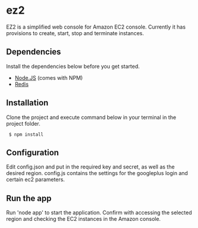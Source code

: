ez2
===

EZ2 is a simplified web console for Amazon EC2 console. Currently it has provisions to create, start, stop and terminate instances.

## Dependencies

Install the dependencies below before you get started.

- [Node.JS](nodejs.org) (comes with NPM)
- [Redis](http://redis.io/)


## Installation

Clone the project and execute command below in your terminal in the project folder.

```
 $ npm install
```

## Configuration

Edit config.json and put in the required key and secret, as well as the desired region. config.js contains the settings for the googleplus login and certain ec2 parameters.

## Run the app

Run 'node app' to start the application. Confirm with accessing the selected region and checking the EC2 instances in the Amazon console.